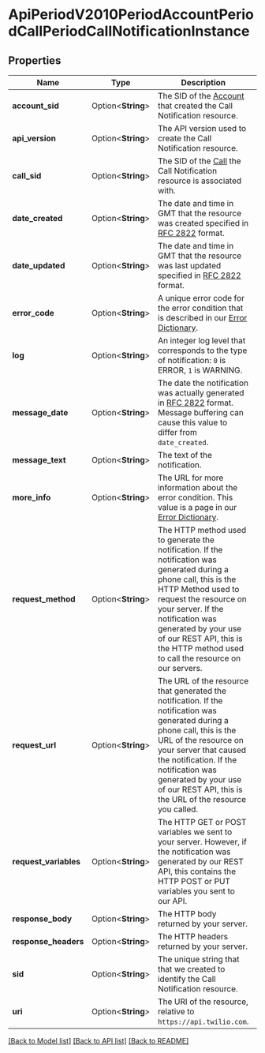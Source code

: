 # ApiPeriodV2010PeriodAccountPeriodCallPeriodCallNotificationInstance

## Properties

Name | Type | Description | Notes
------------ | ------------- | ------------- | -------------
**account_sid** | Option<**String**> | The SID of the [Account](https://www.twilio.com/docs/iam/api/account) that created the Call Notification resource. | [optional]
**api_version** | Option<**String**> | The API version used to create the Call Notification resource. | [optional]
**call_sid** | Option<**String**> | The SID of the [Call](https://www.twilio.com/docs/voice/api/call-resource) the Call Notification resource is associated with. | [optional]
**date_created** | Option<**String**> | The date and time in GMT that the resource was created specified in [RFC 2822](https://www.ietf.org/rfc/rfc2822.txt) format. | [optional]
**date_updated** | Option<**String**> | The date and time in GMT that the resource was last updated specified in [RFC 2822](https://www.ietf.org/rfc/rfc2822.txt) format. | [optional]
**error_code** | Option<**String**> | A unique error code for the error condition that is described in our [Error Dictionary](https://www.twilio.com/docs/api/errors). | [optional]
**log** | Option<**String**> | An integer log level that corresponds to the type of notification: `0` is ERROR, `1` is WARNING. | [optional]
**message_date** | Option<**String**> | The date the notification was actually generated in [RFC 2822](https://www.ietf.org/rfc/rfc2822.txt) format. Message buffering can cause this value to differ from `date_created`. | [optional]
**message_text** | Option<**String**> | The text of the notification. | [optional]
**more_info** | Option<**String**> | The URL for more information about the error condition. This value is a page in our [Error Dictionary](https://www.twilio.com/docs/api/errors). | [optional]
**request_method** | Option<**String**> | The HTTP method used to generate the notification. If the notification was generated during a phone call, this is the HTTP Method used to request the resource on your server. If the notification was generated by your use of our REST API, this is the HTTP method used to call the resource on our servers. | [optional]
**request_url** | Option<**String**> | The URL of the resource that generated the notification. If the notification was generated during a phone call, this is the URL of the resource on your server that caused the notification. If the notification was generated by your use of our REST API, this is the URL of the resource you called. | [optional]
**request_variables** | Option<**String**> | The HTTP GET or POST variables we sent to your server. However, if the notification was generated by our REST API, this contains the HTTP POST or PUT variables you sent to our API. | [optional]
**response_body** | Option<**String**> | The HTTP body returned by your server. | [optional]
**response_headers** | Option<**String**> | The HTTP headers returned by your server. | [optional]
**sid** | Option<**String**> | The unique string that that we created to identify the Call Notification resource. | [optional]
**uri** | Option<**String**> | The URI of the resource, relative to `https://api.twilio.com`. | [optional]

[[Back to Model list]](../README.md#documentation-for-models) [[Back to API list]](../README.md#documentation-for-api-endpoints) [[Back to README]](../README.md)



